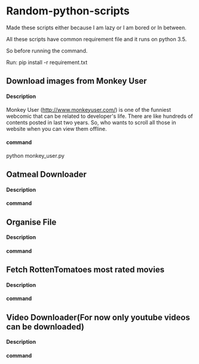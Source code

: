 # Random-python-scripts

Made these scripts either because I am lazy or I am bored or In between.

All these scripts have common requirement file and it runs on python 3.5.

So before running the command.

Run: pip install -r requirement.txt

## Download images from Monkey User ##

#### Description ####

Monkey User (http://www.monkeyuser.com/) is one of the funniest webcomic that can be related to developer's life.
There are like hundreds of contents posted in last two years.
So, who wants to scroll all those in website when you can view them offline.

#### command ####

python monkey_user.py


## Oatmeal Downloader ##
#### Description ####
#### command ####


## Organise File ##
#### Description ####
#### command ####


## Fetch RottenTomatoes most rated movies ##
#### Description ####
#### command ####


## Video Downloader(For now only youtube videos can be downloaded) ##
#### Description ####
#### command ####
